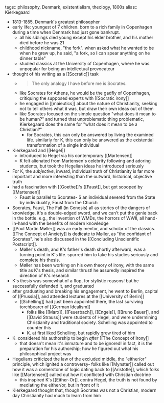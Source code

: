 tags:: philosophy, Denmark, existentialism, theology, 1800s
alias:: Kierkegaard

- 1813-1855, Denmark's greatest philosopher
- early life: youngest of 7 children. born to a rich family in Copenhagen during a time when Denmark had just gone bankrupt.
	- all his siblings died young except his elder brother, and his mother died before he was 21
	- childhood nickname, "the fork". when asked what he wanted to be when he grew up, he said, "a fork, so I can spear anything on he dinner table"
	- studied classics at the University of Copenhagen, where he was unpopular for being an intellectual provocateur
- thought of his writing as a [[Socratic]] task
	- > The only analogy I have before me is Socrates.
	- like Socrates for Athens, he would be the gadfly of Copenhagen, critiquing the supposed experts with [[Socratic irony]]
	- he engaged in [[maieutics]] about the nature of Christianity, seeking not to tell others what it was, but draw their own ideas out of them
	- like Socrates focused on the simple question "what does it mean to be human?" and turned that unproblematic thing problematic, Kierkegaard does the same for "what does it mean to be a Christian?"
		- for Socrates, this can only be answered by living the examined life. similarly for K, this can only be answered as the existential transformation of a single individual
- Kierkegaard and [[Hegel]]
	- introduced to Hegel via his contemporary [[Martensen]]
	- K felt alienated from Martensen's celebrity following and adoring students, but took the Hegelian ideas he introduced seriously
- For K, the _subjective_, inward, individual truth of Christianity is far more important and more interesting than the outward, historical, objective truth
- had a fascination with [[Goethe]]'s [[Faust]], but got scooped by [[Martensen]]
	- Faust is parallel to Scorates- S an individual severed from the State by individuality, Faust from the Church
- Socrates, Faust, The Fall (in Genesis) all as stories of the dangers of knowledge. it's a double-edged sword, and we can't put the genie back in the bottle. e.g., the invention of WMDs, the horrors of WWII, all hand-in-hand with the benefits of modern knowledge
- [[Poul Martin Møller]] was an early mentor, and scholar of the classics. [[The Concept of Anxiety]] is dedicate to Møller, as "the confidant of Socrates". he's also discussed in the [[Concluding Unscientific Postscript]].
	- Møller's death, and K's father's death shortly afterward, was a turning point in K's life. spurred him to take his studies seriously and complete his thesis.
	- Møller has been working on his own theory of irony, with the same title as K's thesis, and similar thrust! he assuredly inspired the direction of K's research
- K's thesis was somewhat of a flop, for stylistic reasons! but he successfully defended it, and graduated
- after graduating and breaking his engagement, he went to Berlin, capital of [[Prussia]], and attended lectures at the [[University of Berlin]]
	- [[Schelling]] had just been appointed there, the last surviving torchbearer of [[German Idealism]]
		- folks like [[Marx]], [[Feuerbach]], [[Engels]], [[Bruno Bauer]], and [[David Strauss]] were students of Hegel, and were undermining Christianity and traditional society. Schelling was appointed to counter this
		- K. at first liked Schelling, but rapidly grew tired of him
- K. considered his authorship to begin _after_ [[The Concept of Irony]]
	- that doesn't mean it's immature and to be ignored! in fact, it is the preparation for his authorship; how he figured out what his philosophical project was
- Hegelians criticized the law of the excluded middle, the "either/or" principle, which ignited a controversy- folks like [[Mynster]] called out how it was a cornerstone of logic dating back to [[Aristotle]], which folks like [[Martensen]] called out how it conflicted with Christian doctrine
	- this inspired K's [[Either-Or]]. contra Hegel, the truth is not found by mediating the either/or, but in front of it
- Kierkegaard thought that, though Socrates was not a Christian, modern day Christianity had much to learn from him